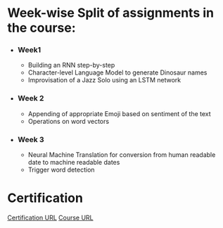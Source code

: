 # Week-wise Split of assignments in the course:

- ### Week1

    - Building an RNN step-by-step
    - Character-level Language Model to generate Dinosaur names
    - Improvisation of a Jazz Solo using an LSTM network

- ### Week 2

    - Appending of appropriate Emoji based on sentiment of the text
    - Operations on word vectors

- ### Week 3

    - Neural Machine Translation for conversion from human readable date to machine readable dates
    - Trigger word detection


# Certification

[Certification URL](https://www.coursera.org/account/accomplishments/verify/A6MM455M9F4D)
[Course URL](https://www.coursera.org/learn/nlp-sequence-models)